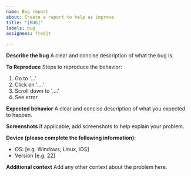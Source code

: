 ```yaml
---
name: Bug report
about: Create a report to help us improve
title: "[BUG]"
labels: bug
assignees: fredjt

---
```


**Describe the bug**
A clear and concise description of what the bug is.

**To Reproduce**
Steps to reproduce the behavior:
1. Go to '...'
2. Click on '....'
3. Scroll down to '....'
4. See error

**Expected behavior**
A clear and concise description of what you expected to happen.

**Screenshots**
If applicable, add screenshots to help explain your problem.

**Device (please complete the following information):**
 - OS: [e.g. Windows, Linux, iOS]
 - Version [e.g. 22]

**Additional context**
Add any other context about the problem here.
